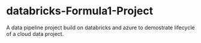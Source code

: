 # databricks-Formula1-Project
A data pipeline project build on databricks and azure to demostrate lifecycle of a cloud data project.
